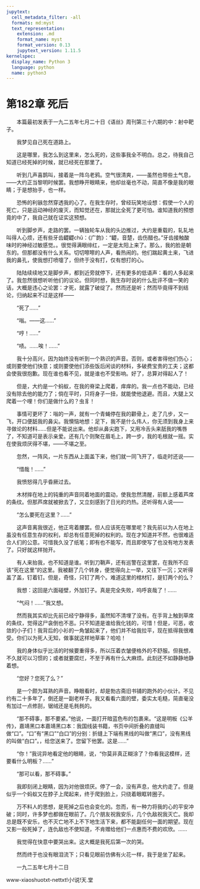```yaml
---
jupytext:
  cell_metadata_filter: -all
  formats: md:myst
  text_representation:
    extension: .md
    format_name: myst
    format_version: 0.13
    jupytext_version: 1.11.5
kernelspec:
  display_name: Python 3
  language: python
  name: python3
---
```

# 第182章  死后 

　　本篇最初发表于一九二五年七月二十日《语丝》周刊第三十六期的中：射中靶子。 

　　我梦见自己死在道路上。 

　　这是哪里，我怎么到这里来，怎么死的，这些事我全不明白。总之，待我自己知道已经死掉的时候，就已经死在那里了。 

　　听到几声喜鹊叫，接着是一阵乌老鸦。空气很清爽，——虽然也带些土气息，——大约正当黎明时候罢。我想睁开眼睛来，他却丝毫也不动，简直不像是我的眼睛；于是想抬手，也一样。 

　　恐怖的利镞忽然穿透我的心了。在我生存时，曾经玩笑地设想：假使一个人的死亡，只是运动神经的废灭，而知觉还在，那就比全死了更可怕。谁知道我的预想竟的中了，我自己就在证实这预想。 

　　听到脚步声，走路的罢。一辆独轮车从我的头边推过，大约是重载的，轧轧地叫得人心烦，还有些牙齿齼齼chǔ：《广韵》：“齼，音楚，齿伤醋也。”牙齿接触酸味时的神经过敏感觉。。很觉得满眼绯红，一定是太阳上来了。那么，我的脸是朝东的。但那都没有什么关系。切切嚓嚓的人声，看热闹的。他们踹起黄土来，飞进我的鼻孔，使我想打喷嚏了，但终于没有打，仅有想打的心。 

　　陆陆续续地又是脚步声，都到近旁就停下，还有更多的低语声：看的人多起来了。我忽然很想听听他们的议论。但同时想，我生存时说的什么批评不值一笑的话，大概是违心之论罢：才死，就露了破绽了。然而还是听；然而毕竟得不到结论，归纳起来不过是这样—— 

　　“死了……” 

　　“嗡。——这……” 

　　“哼！……” 

　　“啧。……唉！……” 

　　我十分高兴，因为始终没有听到一个熟识的声音。否则，或者害得他们伤心；或则要使他们快意；或则要使他们添些饭后闲谈的材料，多破费宝贵的工夫；这都会使我很抱歉。现在谁也看不见，就是谁也不受影响。好了，总算对得起人了！ 

　　但是，大约是一个蚂蚁，在我的脊梁上爬着，痒痒的。我一点也不能动，已经没有除去他的能力了；倘在平时，只将身子一扭，就能使他退避。而且，大腿上又爬着一个哩！你们是做什么的？虫豸！ 

　　事情可更坏了：嗡的一声，就有一个青蝇停在我的颧骨上，走了几步，又一飞，开口便舐我的鼻尖。我懊恼地想：足下，我不是什么伟人，你无须到我身上来寻做论的材料……但是不能说出来。他却从鼻尖跑下，又用冷舌头来舐我的嘴唇了，不知道可是表示亲爱。还有几个则聚在眉毛上，跨一步，我的毛根就一摇。实在使我烦厌得不堪，——不堪之至。 

　　忽然，一阵风，一片东西从上面盖下来，他们就一同飞开了，临走时还说—— 

　　“惜哉！……” 

　　我愤怒得几乎昏厥过去。 

　　木材摔在地上的钝重的声音同着地面的震动，使我忽然清醒，前额上感着芦席的条纹。但那芦席就被掀去了，又立刻感到了日光的灼热。还听得有人说—— 

　　“怎么要死在这里？……” 

　　这声音离我很近，他正弯着腰罢。但人应该死在哪里呢？我先前以为人在地上虽没有任意生存的权利，却总有任意死掉的权利的。现在才知道并不然，也很难适合人们的公意。可惜我久没了纸笔；即有也不能写，而且即使写了也没有地方发表了。只好就这样抛开。 

　　有人来抬我，也不知道是谁。听到刀鞘声，还有巡警在这里罢，在我所不应该“死在这里”的这里。我被翻了几个转身，便觉得向上一举，又往下一沉；又听得盖了盖，钉着钉。但是，奇怪，只钉了两个。难道这里的棺材钉，是钉两个的么？ 

　　我想：这回是六面碰壁，外加钉子。真是完全失败，呜呼哀哉了！…… 

　　“气闷！……”我又想。 

　　然而我其实却比先前已经宁静得多，虽然知不清埋了没有。在手背上触到草席的条纹，觉得这尸衾倒也不恶。只不知道是谁给我化钱的，可惜！但是，可恶，收敛的小子们！我背后的小衫的一角皱起来了，他们并不给我拉平，现在抵得我很难受。你们以为死人无知，做事就这样地草率？哈哈！ 

　　我的身体似乎比活的时候要重得多，所以压着衣皱便格外的不舒服。但我想，不久就可以习惯的；或者就要腐烂，不至于再有什么大麻烦。此刻还不如静静地静着想。 

　　“您好？您死了么？” 

　　是一个颇为耳熟的声音。睁眼看时，却是勃古斋旧书铺的跑外的小伙计。不见约有二十多年了，倒还是一副老样子。我又看看六面的壁，委实太毛糙，简直毫没有加过一点修刮，锯绒还是毛毵毵的。 

　　“那不碍事，那不要紧。”他说，一面打开暗蓝色布的包裹来。“这是明板《公羊传》，嘉靖黑口本嘉靖黑口本：我国线装书籍，书页中间折叠的直缝叫做“口”。“口”有“黑口”“白口”的分别：折缝上下端有黑线的叫做“黑口”，没有黑线的叫做“白口”。，给您送来了。您留下他罢。这是……” 

　　“你！”我诧异地看定他的眼睛，说，“你莫非真正糊涂了？你看我这模样，还要看什么明板？……” 

　　“那可以看，那不碍事。” 

　　我即刻闭上眼睛，因为对他很烦厌。停了一会，没有声息，他大约走了。但是似乎一个蚂蚁又在脖子上爬起来，终于爬到脸上，只绕着眼眶转圈子。 

　　万不料人的思想，是死掉之后也会变化的。忽而，有一种力将我的心的平安冲破；同时，许多梦也都做在眼前了。几个朋友祝我安乐，几个仇敌祝我灭亡。我却总是既不安乐，也不灭亡地不上不下地生活下来，都不能副任何一面的期望。现在又影一般死掉了，连仇敌也不使知道，不肯赠给他们一点惠而不费的欢欣。…… 

　　我觉得在快意中要哭出来。这大概是我死后第一次的哭。 

　　然而终于也没有眼泪流下；只看见眼前仿佛有火花一样，我于是坐了起来。 

　　一九二五年七月十二日 

www-xiaoshuotxt-nettxt!小!说!天.堂 

